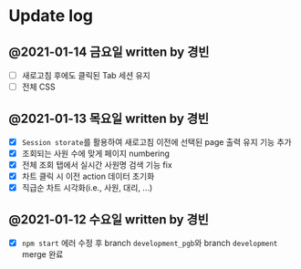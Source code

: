 # Update log 
## @2021-01-14 금요일 written by 경빈
- [ ] 새로고침 후에도 클릭된 Tab 세션 유지
- [ ] 전체 CSS 

## @2021-01-13 목요일 written by 경빈 
- [x] ```Session storate```를 활용하여 새로고침 이전에 선택된 page 출력 유지 기능 추가
- [x] 조회되는 사원 수에 맞게 페이지 numbering
- [x] 전체 조회 탭에서 실시간 사원명 검색 기능 fix
- [x] 차트 클릭 시 이전 action 데이터 초기화
- [x] 직급순 차트 시각화(i.e., 사원, 대리, ...)

## @2021-01-12 수요일 written by 경빈
- [x] ```npm start``` 에러 수정 후 branch ```development_pgb```와 branch ```development``` merge 완료